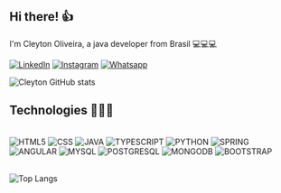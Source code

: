## Hi there! 👍
I'm Cleyton Oliveira, a java developer from Brasil 💻💻💻

<div>

[![LinkedIn](https://img.shields.io/badge/LinkedIn-0077B5?style=for-the-badge&logo=linkedin&logoColor=white)](https://www.linkedin.com/in/cleyton-de-oliveira-rocha-2aa8a8200/)
[![Instagram](https://img.shields.io/badge/Instagram-E4405F?style=for-the-badge&logo=instagram&logoColor=white)](https://www.instagram.com/cleyton_o_r)
[![Whatsapp](https://img.shields.io/badge/WhatsApp-25D366?style=for-the-badge&logo=whatsapp&logoColor=white)](https://api.whatsapp.com/send?phone=5531996709760)

![Cleyton GitHub stats](https://github-readme-stats.vercel.app/api?username=Cleyton-ORocha&hide=contrib=true&theme=dracula)

</div>

## Technologies 🧙🏾‍♂️


<div>
<div style="display : inline_block"> <br>
        <img src="https://img.shields.io/badge/HTML5-E34F26?style=for-the-badge&logo=html5&logoColor=white" alt="HTML5">
        <img src="https://img.shields.io/badge/CSS-239120?&style=for-the-badge&logo=css3&logoColor=white" alt="CSS">
        <img src="https://img.shields.io/badge/Java-ED8B00?style=for-the-badge&logo=openjdk&logoColor=white" alt="JAVA">
        <img src="https://img.shields.io/badge/TypeScript-007ACC?style=for-the-badge&logo=typescript&logoColor=white" alt="TYPESCRIPT">
        <img src="https://img.shields.io/badge/Python-3776AB?style=for-the-badge&logo=python&logoColor=white" alt="PYTHON">        	
        <img src="https://img.shields.io/badge/Spring-6DB33F?style=for-the-badge&logo=spring&logoColor=white" alt="SPRING">
        <img src="https://img.shields.io/badge/Angular-DD0031?style=for-the-badge&logo=angular&logoColor=white" alt="ANGULAR">
        <img src="https://img.shields.io/badge/MySQL-005C84?style=for-the-badge&logo=mysql&logoColor=white" alt="MYSQL">
        <img src="https://img.shields.io/badge/PostgreSQL-316192?style=for-the-badge&logo=postgresql&logoColor=white" alt="POSTGRESQL">
        <img src="https://img.shields.io/badge/MongoDB-4EA94B?style=for-the-badge&logo=mongodb&logoColor=white" alt="MONGODB">
        <img src="https://img.shields.io/badge/Bootstrap-563D7C?style=for-the-badge&logo=bootstrap&logoColor=white" alt="BOOTSTRAP">     	
</div>

<br>

![Top Langs](https://github-readme-stats.vercel.app/api/top-langs/?username=Cleyton-ORocha&layout=compact&theme=dracula)

</div>
